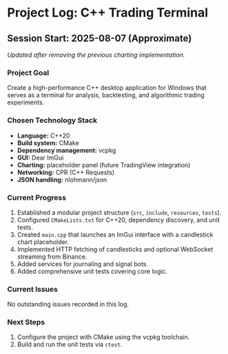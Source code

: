 # Project Log: C++ Trading Terminal

## Session Start: 2025-08-07 (Approximate)
_Updated after removing the previous charting implementation._

### Project Goal
Create a high-performance C++ desktop application for Windows that serves as a terminal for analysis, backtesting, and algorithmic trading experiments.

### Chosen Technology Stack
- **Language:** C++20
- **Build system:** CMake
- **Dependency management:** vcpkg
- **GUI:** Dear ImGui
- **Charting:** placeholder panel (future TradingView integration)
- **Networking:** CPR (C++ Requests)
- **JSON handling:** nlohmann/json

### Current Progress
1. Established a modular project structure (`src`, `include`, `resources`, `tests`).
2. Configured `CMakeLists.txt` for C++20, dependency discovery, and unit tests.
3. Created `main.cpp` that launches an ImGui interface with a candlestick chart placeholder.
4. Implemented HTTP fetching of candlesticks and optional WebSocket streaming from Binance.
5. Added services for journaling and signal bots.
6. Added comprehensive unit tests covering core logic.

### Current Issues
No outstanding issues recorded in this log.

### Next Steps
1. Configure the project with CMake using the vcpkg toolchain.
2. Build and run the unit tests via `ctest`.
